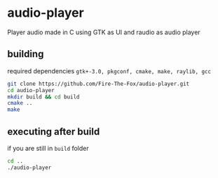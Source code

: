 # audio-player
Player audio made in C using GTK as UI and raudio as audio player

## building
required dependencies `gtk+-3.0, pkgconf, cmake, make, raylib, gcc`

```bash
git clone https://github.com/Fire-The-Fox/audio-player.git
cd audio-player
mkdir build && cd build
cmake ..
make
```

## executing after build
if you are still in `build` folder
```bash
cd ..
./audio-player
```
